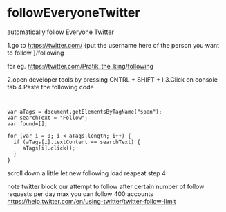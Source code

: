 # followEveryoneTwitter
automatically follow Everyone Twitter


1.go to https://twitter.com/ {put the username here of the person you want to follow }/following

for eg. https://twitter.com/Pratik_the_king/following



2.open developer tools by pressing CNTRL + SHIFT + I 
3.Click on console tab 
4.Paste the following code 

```


var aTags = document.getElementsByTagName("span");
var searchText = "Follow";
var found=[];

for (var i = 0; i < aTags.length; i++) {
  if (aTags[i].textContent == searchText) {
     aTags[i].click();
  }
}
```




scroll down a little let new following load reapeat  step 4 


note twitter block our attempt to follow after certain number of follow requests
per day max you can follow 400 accounts 
https://help.twitter.com/en/using-twitter/twitter-follow-limit
